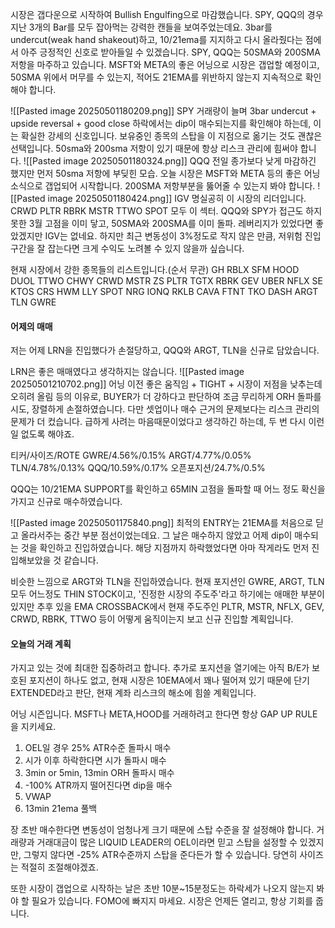 시장은 갭다운으로 시작하여 Bullish Engulfing으로 마감했습니다.
SPY, QQQ의 경우 지난 3개의 Bar를 모두 잡아먹는 강력한 캔들을 보여주었는데요.
3bar를 undercut(weak hand shakeout)하고, 10/21ema를 지지하고 다시 올라줬다는 점에서 아주 긍정적인 신호로 받아들일 수 있겠습니다.
SPY, QQQ는 50SMA와 200SMA 저항을 마주하고 있습니다.
MSFT와 META의 좋은 어닝으로 시장은 갭업할 예정이고,
50SMA 위에서 머무를 수 있는지, 적어도 21EMA를 위반하지 않는지 지속적으로 확인해야 합니다.


![[Pasted image 20250501180209.png]]
SPY
거래량이 늘며 3bar undercut + upside reversal + good close
하락에서는 dip이 매수되는지를 확인해야 하는데, 이는 확실한 강세의 신호입니다.
보유중인 종목의 스탑을 이 지점으로 옮기는 것도 괜찮은 선택입니다.
50sma와 200sma 저항이 있기 때문에 항상 리스크 관리에 힘써야 합니다.
![[Pasted image 20250501180324.png]]
QQQ
전일 종가보다 낮게 마감하긴 했지만 먼저 50sma 저항에 부딪힌 모습.
오늘 시장은 MSFT와 META 등의 좋은 어닝 소식으로 갭업되어 시작합니다. 
200SMA 저항부분을 뚫어줄 수 있는지 봐야 합니다.
![[Pasted image 20250501180424.png]]
IGV
명실공히 이 시장의 리더입니다.
CRWD PLTR RBRK MSTR TTWO SPOT 모두 이 섹터.
QQQ와 SPY가 접근도 하지 못한 3월 고점을 이미 닿고, 50SMA와 200SMA를 이미 돌파.
레버리지가 있었다면 좋았겠지만 IGV는 없네요. 하지만 최근 변동성이 3%정도로 작지 않은 만큼, 저위험 진입구간을 잘 잡는다면 크게 수익도 노려볼 수 있지 않을까 싶습니다.

현재 시장에서 강한 종목들의 리스트입니다.(순서 무관)
GH RBLX SFM HOOD DUOL TTWO CHWY CRWD MSTR ZS PLTR TGTX RBRK GEV UBER NFLX SE KTOS CRS HWM LLY SPOT NRG IONQ RKLB CAVA FTNT TKO DASH ARGT TLN GWRE

#### 어제의 매매
저는 어제 LRN을 진입했다가 손절당하고,
QQQ와 ARGT, TLN을 신규로 담았습니다.

LRN은 좋은 매매였다고 생각하지는 않습니다.
![[Pasted image 20250501210702.png]]
어닝 이전 좋은 움직임 + TIGHT + 시장이 저점을 낮추는데 오히려 올림
등의 이유로, BUYER가 더 강하다고 판단하여 조금 무리하게 ORH 돌파를 시도, 장렬하게 손절하였습니다.
다만 셋업이나 매수 근거의 문제보다는 리스크 관리의 문제가 더 컸습니다. 
급하게 사려는 마음때문이었다고 생각하긴 하는데, 두 번 다시 이런 일 없도록 해야죠.

티커/사이즈/ROTE
GWRE/4.56%/0.15%
ARGT/4.77%/0.05%
TLN/4.78%/0.13%
QQQ/10.59%/0.17%
오픈포지션/24.7%/0.5%

QQQ는 10/21EMA SUPPORT를 확인하고 65MIN 고점을 돌파할 때 어느 정도 확신을 가지고 신규로 매수하였습니다. 

![[Pasted image 20250501175840.png]]
최적의 ENTRY는 21EMA를 처음으로 딛고 올라서주는 중간 부분 점선이었는데요.
그 날은 매수하지 않았고 어제 dip이 매수되는 것을 확인하고 진입하였습니다.
해당 지점까지 하락했었다면 아마 작게라도 먼저 진입해보았을 것 같습니다.

비슷한 느낌으로 ARGT와 TLN을 진입하였습니다.
현재 포지션인 GWRE, ARGT, TLN 모두 어느정도 THIN STOCK이고, '진정한 시장의 주도주'라고 하기에는 애매한 부분이 있지만 추후 있을 EMA CROSSBACK에서 현재 주도주인 PLTR, MSTR, NFLX, GEV, CRWD, RBRK, TTWO 등이 어떻게 움직이는지 보고 신규 진입할 계획입니다.
#### 오늘의 거래 계획
가지고 있는 것에 최대한 집중하려고 합니다.
추가로 포지션을 열기에는 아직 B/E가 보호된 포지션이 하나도 없고, 현재 시장은 10EMA에서 꽤나 떨어져 있기 때문에 단기 EXTENDED라고 판단, 현재 계좌 리스크의 해소에 힘쓸 계획입니다.

어닝 시즌입니다.
MSFT나 META,HOOD를 거래하려고 한다면 항상 GAP UP RULE을 지키세요.
1) OEL일 경우 25% ATR수준 돌파시 매수
2) 시가 이후 하락한다면 시가 돌파시 매수
3) 3min or 5min, 13min ORH 돌파시 매수
4) -100% ATR까지 떨어진다면 dip을 매수
5) VWAP
6) 13min 21ema 풀백

장 초반 매수한다면 변동성이 엄청나게 크기 때문에 스탑 수준을 잘 설정해야 합니다.
거래량과 거래대금이 많은 LIQUID LEADER의 OEL이라면 믿고 스탑을 설정할 수 있겠지만,
그렇지 않다면 -25% ATR수준까지 스탑을 준다든가 할 수 있습니다. 당연히 사이즈는 적절히 조절해야겠죠.

또한 시장이 갭업으로 시작하는 날은 초반 10분~15분정도는 하락세가 나오지 않는지 봐야 할 필요가 있습니다.
FOMO에 빠지지 마세요. 시장은 언제든 열리고, 항상 기회를 줍니다.

